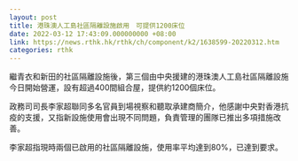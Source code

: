 ```yaml
---
layout: post
title: 港珠澳人工島社區隔離設施啟用　可提供1200床位
date: 2022-03-12 17:43:09.000000000 +08:00
link: https://news.rthk.hk/rthk/ch/component/k2/1638599-20220312.htm
categories: rthk
---
```


繼青衣和新田的社區隔離設施後，第三個由中央援建的港珠澳人工島社區隔離設施今日開始營運，設有超過400間組合屋，提供約1200個床位。

政務司司長李家超聯同多名官員到場視察和聽取承建商簡介，他感謝中央對香港抗疫的支援，又指新設施使用會出現不同問題，負責管理的團隊已推出多項措施改善。

李家超指現時兩個已啟用的社區隔離設施，使用率平均達到80%，已達到要求。
